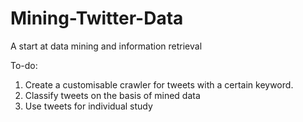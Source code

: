 # Mining-Twitter-Data
A start at data mining and information retrieval 

To-do:
1. Create a customisable crawler for tweets with a certain keyword.
2. Classify tweets on the basis of mined data
3. Use tweets for individual study
